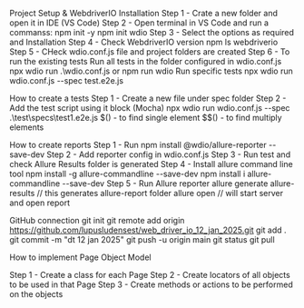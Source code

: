 Project Setup & WebdriverIO Installation
Step 1 - Crate a new folder and open it in IDE (VS Code)
Step 2 - Open terminal in VS Code and run a commanss:
npm init -y
npm init wdio
Step 3 - Select the options as required and Installation
Step 4 - Check WebdriverIO version
npm ls webdriverio
Step 5 - CHeck wdio.conf.js file and project folders are created
Step 6 - To run the existing tests
Run all tests in the folder configured in wdio.conf.js
npx wdio run .\wdio.conf.js or npm run wdio
Run specific tests 
npx wdio run wdio.conf.js --spec test.e2e.js

How to create a tests
Step 1 - Create a new file under spec folder
Step 2 - Add the test script using it block (Mocha)
npx wdio run wdio.conf.js --spec .\test\specs\test1.e2e.js
$() - to find single element
$$() - to find multiply elements

How to create reports
Step 1 - Run
npm install @wdio/allure-reporter --save-dev
Step 2 - Add reporter config in wdio.conf.js
Step 3 - Run test and check Allure Results folder is generated
Step 4 - Install allure command line tool 
npm install -g allure-commandline --save-dev
npm install i allure-commandline --save-dev
Step 5 - Run Allure reporter
allure generate allure-results // this generates allure-report folder
allure open // will start server and open report

GitHub connection
git init
git remote add origin https://github.com/lupusludensest/web_driver_io_12_jan_2025.git
git add .
git commit -m "dt 12 jan 2025"
git push -u origin main
git status
git pull

How to implement Page Object Model

Step 1 - Create a class for each Page
Step 2 - Create locators of all objects to be used in that Page
Step 3 - Create methods or actions to be performed on the objects

